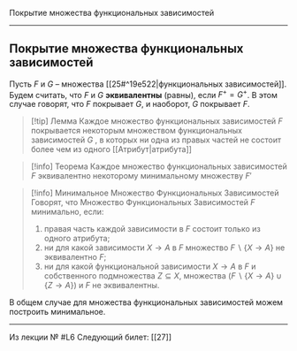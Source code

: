 Покрытие множества функциональных зависимостей

---
## Покрытие множества функциональных зависимостей

Пусть $F$ и $G$ – множества [[25#^19e522|функциональных зависимостей]].
Будем считать, что $F$ и $G$ **эквивалентны** (равны), если $F^+ = G^+$.
В этом случае говорят, что $F$ покрывает $G$, и наоборот, $G$ покрывает $F$.

>[!tip] Лемма
>Каждое множество функциональных зависимостей $F$ покрывается некоторым множеством функциональных зависимостей $G$ , в которых ни одна из правых частей не состоит более чем из одного [[Атрибут|атрибута]]

>[!info] Теорема
>Каждое множество функциональных зависимостей $F$ эквивалентно некоторому минимальному множеству $F'$

>[!info] Минимальное Множество Функциональных Зависимостей
>Говорят, что Множество Функциональных Зависимостей $F$ минимально, если:
>1) правая часть каждой зависимости в $F$ состоит только из одного атрибута;
>2) ни для какой зависимости $X\to A$ в $F$ множество $F \backslash \{X\to A\}$ не эквивалентно $F$;
>3) ни для какой функциональной зависимости $X\to A$ в $F$ и собственного подмножества $Z\subseteq X$, множества $(F \backslash \{X\to A\} \cup \{Z\to A\})$ и $F$ не эквивалентны.

В общем случае для множества функциональных зависимостей можем построить минимальное.

---

Из лекции № #L6 
Следующий билет: [[27]]
